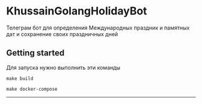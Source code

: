# KhussainGolangHolidayBot

Телеграм бот для определения Международных праздник и памятных дат и сохранение своих праздничных дней

## Getting started

Для запуска нужно выполнить эти команды

```
make build

make docker-compose

```

***
